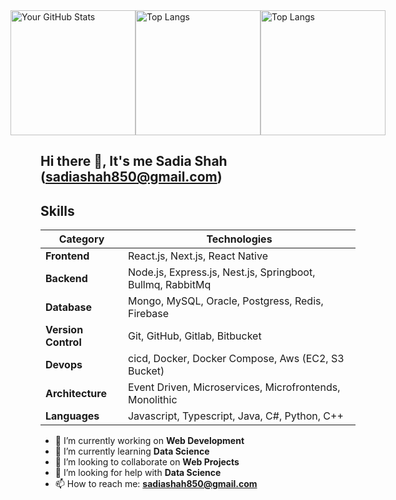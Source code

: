 <div style="display: flex; justify-content: center;">
  <img src="https://github-readme-stats.vercel.app/api?username=sadia-hub&count_private=true&theme=dark" alt="Your GitHub Stats" height="200px" /> 
  <img src="https://streak-stats.demolab.com?user=sadia-hub&theme=dark&hide_border=true" alt="Top Langs" height="200px" />  
  <img src="https://github-readme-stats.vercel.app/api/top-langs/?username=sadia-hub&count_private=true&theme=dark" alt="Top Langs" height="200px" />  
</div>

## Hi there 👋, It's me Sadia Shah (sadiashah850@gmail.com)
<!--   ### I am highly motivated and energetic Software Engineering student who believes in learning by solving challenging tasks, through online platforms and working among expert developers. Eager to perform valuable work using computer programming skills.
-->

## Skills

| Category           | Technologies                                                   |
|--------------------|-----------------------------------------------------------------|
| **Frontend**       | React.js, Next.js, React Native |
| **Backend**        | Node.js, Express.js, Nest.js, Springboot, Bullmq, RabbitMq                       |
| **Database**       | Mongo, MySQL, Oracle, Postgress, Redis, Firebase         |
| **Version Control**| Git, GitHub, Gitlab, Bitbucket                                   |
| **Devops** | cicd, Docker, Docker Compose, Aws (EC2, S3 Bucket)                                                      |
| **Architecture** | Event Driven, Microservices, Microfrontends, Monolithic                  |
| **Languages** | Javascript, Typescript, Java, C#, Python, C++              |



- 🔭 I’m currently working on **Web Development**
- 🌱 I’m currently learning **Data Science**
- 👯 I’m looking to collaborate on **Web Projects**
- 🤔 I’m looking for help with **Data Science**
- 📫 How to reach me: **sadiashah850@gmail.com**

<!--
**Sadia-hub/Sadia-hub** is a ✨ _special_ ✨ repository because its `README.md` (this file) appears on your GitHub profile.

Here are some ideas to get you started:

- 🔭 I’m currently working on ...
- 🌱 I’m currently learning ...
- 👯 I’m looking to collaborate on ...
- 🤔 I’m looking for help with ...
- 💬 Ask me about ...
- 📫 How to reach me: ...
- 😄 Pronouns: ...
- ⚡ Fun fact: ...
-->
